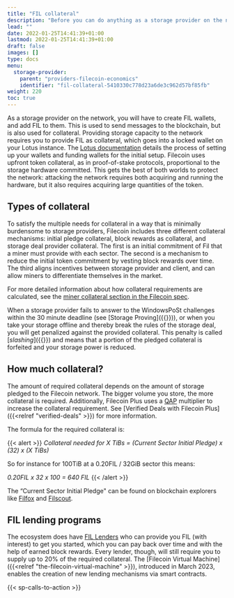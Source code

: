 ```yaml
---
title: "FIL collateral"
description: "Before you can do anything as a storage provider on the network you will have to create FIL wallets and add FIL to them."
lead: ""
date: 2022-01-25T14:41:39+01:00
lastmod: 2022-01-25T14:41:39+01:00
draft: false
images: []
type: docs
menu:
  storage-provider:
    parent: "providers-filecoin-economics"
    identifier: "fil-collateral-5410330c778d23a6de3c962d57bf85fb"
weight: 220
toc: true
---
```


As a storage provider on the network, you will have to create FIL wallets, and add FIL to them. This is used to send messages to the blockchain, but is also used for collateral. Providing storage capacity to the network requires you to provide FIL as collateral, which goes into a locked wallet on your Lotus instance. The [Lotus documentation](https://lotus.filecoin.io/storage-providers/operate/addresses/) details the process of setting up your wallets and funding wallets for the initial setup. Filecoin uses upfront token collateral, as in proof-of-stake protocols, proportional to the storage hardware committed. This gets the best of both worlds to protect the network: attacking the network requires both acquiring and running the hardware, but it also requires acquiring large quantities of the token.

## Types of collateral

To satisfy the multiple needs for collateral in a way that is minimally burdensome to storage providers, Filecoin includes three different collateral mechanisms: initial pledge collateral, block rewards as collateral, and storage deal provider collateral. The first is an initial commitment of Fil that a miner must provide with each sector. The second is a mechanism to reduce the initial token commitment by vesting block rewards over time. The third aligns incentives between storage provider and client, and can allow miners to differentiate themselves in the market. <!--TODO NOBLOCK STEF BOB needs more explanation or linking? is the second basically re-investing earned blocks to give greater future capacity?-->

For more detailed information about how collateral requirements are calculated, see the [miner collateral section in the Filecoin spec](https://spec.filecoin.io/systems/filecoin_mining/miner_collaterals/).

When a storage provider fails to answer to the WindowsPoSt challenges within the 30 minute deadline (see [Storage Proving]({{<relref storage-proving >}})), or when you take your storage offline and thereby break the rules of the storage deal, you will get penalized against the provided collateral. This penalty is called [_slashing_]({{<relref slashing>}}) and means that a portion of the pledged collateral is forfeited <!--TODO NOBLOCK STEF BOB where does it go? who gets it? Does it all go? -->and your storage power is reduced.

## How much collateral?

The amount of required collateral depends on the amount of storage pledged to the Filecoin network. The bigger volume you store, the more collateral is required. Additionally, Filecoin Plus uses a [QAP](https://docs.filecoin.io/reference/general/glossary/#quality-adjusted-storage-power) multiplier to increase the collateral requirement. See [Verified Deals with Filecoin Plus]({{<relref "verified-deals" >}}) for more information.

The formula for the required collateral is:

{{< alert  >}}
_Collateral needed for X TiBs = (Current Sector Initial Pledge) x (32) x (X TiBs)_

So for instance for 100TiB at a 0.20FIL / 32GiB sector this means:

_0.20FIL x 32 x 100 = 640 FIL_
{{< /alert >}}

The “Current Sector Initial Pledge" can be found on blockchain explorers like [Filfox](https://filfox.info/en) and [Filscout](https://www.filscout.com/en).

## FIL lending programs

The ecosystem does have [FIL Lenders](https://filecoin-lending.com/read-more) <!-- TODO NOBLOCK STEF BOB is this platform actually doing anything?--> who can provide you FIL (with interest) to get you started, which you can pay back over time and with the help of earned block rewards. Every lender, though, will still require you to supply up to 20% of the required collateral.
The [Filecoin Virtual Machine]({{<relref "the-filecoin-virtual-machine" >}}), introduced in March 2023, enables the creation of new lending mechanisms via smart contracts.

{{< sp-calls-to-action >}}
